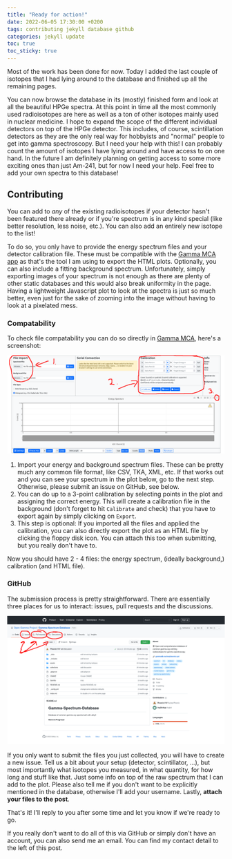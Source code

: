 ```yaml
---
title: "Ready for action!"
date: 2022-06-05 17:30:00 +0200
tags: contributing jekyll database github
categories: jekyll update
toc: true
toc_sticky: true
---
```


Most of the work has been done for now. Today I added the last couple of isotopes that I had lying around to the database and finished up all the remaining pages.

You can now browse the database in its (mostly) finished form and look at all the beautiful HPGe spectra. At this point in time all the most commonly used radioisotopes are here as well as a ton of other isotopes mainly used in nuclear medicine.
I hope to expand the scope of the different individual detectors on top of the HPGe detector. This includes, of course, scintillation detectors as they are the only real way for hobbyists and "normal" people to get into gamma spectroscopy. But I need your help with this! I can probably count the amount of isotopes I have lying around and have access to on one hand. In the future I am definitely planning on getting access to some more exciting ones than just Am-241, but for now I need your help. Feel free to add your own spectra to this database!

## Contributing

You can add to _any_ of the existing radioisotopes if your detector hasn't been featured there already or if you're spectrum is in any kind special (like better resolution, less noise, etc.). You can also add an entirely new isotope to the list!

To do so, you only have to provide the energy spectrum files and your detector calibration file. These must be compatible with the [Gamma MCA app](https://spectrum.nuclearphoenix.xyz) as that's the tool I am using to export the HTML plots. Optionally, you can also include a fitting background spectrum. Unfortunately, simply exporting images of your spectrum is not enough as there are plenty of other static databases and this would also break uniformity in the page. Having a lightweight Javascript plot to look at the spectra is just so much better, even just for the sake of zooming into the image without having to look at a pixelated mess.

### Compatability

To check file compatability you can do so directly in [Gamma MCA](https://spectrum.nuclearphoenix.xyz), here's a screenshot:

![Gamma MCA tutorial](/assets/posts/gamma-tut.png)

1. Import your energy and background spectrum files. These can be pretty much any common file format, like CSV, TKA, XML, etc. If that works out and you can see your spectrum in the plot below, go to the next step. Otherwise, please submit an issue on GitHub, see below.
2. You can do up to a 3-point calibration by selecting points in the plot and assigning the correct energy. This will create a calibration file in the background (don't forget to hit `Calibrate` and check) that you have to export again by simply clicking on `Export`.
3. This step is optional: If you imported all the files and applied the calibration, you can also directly export the plot as an HTML file by clicking the floppy disk icon. You can attach this too when submitting, but you really don't have to.

Now you should have 2 - 4 files: the energy spectrum, (ideally background,) calibration (and HTML file).

### GitHub

The submission process is pretty straightforward. There are essentially three places for us to interact: issues, pull requests and the discussions.

![GitHub tutorial](/assets/posts/github-tut.png)

If you only want to submit the files you just collected, you will have to create a new issue. Tell us a bit about your setup (detector, scintillator, ...), but most importantly what isotopes you measured, in what quantity, for how long and stuff like that. Just some info on top of the raw spectrum that I can add to the plot. Please also tell me if you don't want to be explicitly mentioned in the database, otherwise I'll add your username. Lastly, **attach your files to the post**.

That's it! I'll reply to you after some time and let you know if we're ready to go.

If you really don't want to do all of this via GitHub or simply don't have an account, you can also send me an email. You can find my contact detail to the left of this post.

